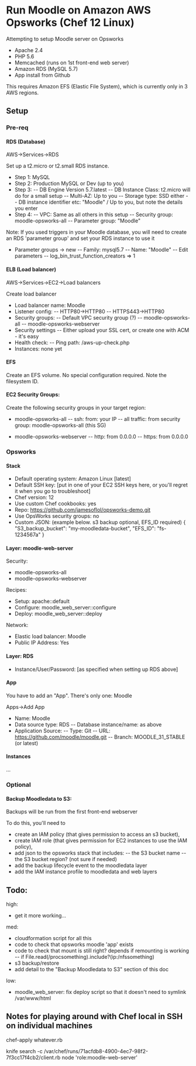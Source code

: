 # Run Moodle on Amazon AWS Opsworks (Chef 12 Linux)

Attempting to setup Moodle server on Opsworks
- Apache 2.4
- PHP 5.6
- Memcached (runs on 1st front-end web server)
- Amazon RDS (MySQL 5.7)
- App install from Github

This requires Amazon EFS (Elastic File System), which is currently only in 3 AWS regions.


## Setup

### Pre-req

#### RDS (Database)

AWS->Services->RDS

Set up a t2.micro or t2.small RDS instance.
- Step 1: MySQL
- Step 2: Production MySQL or Dev (up to you)
- Step 3: 
-- DB Engine Version 5.7.latest
-- DB Instance Class: t2.micro will do for a small setup
-- Multi-AZ: Up to you
-- Storage type: SSD either
-- DB instance identifier etc: "Moodle" / Up to you, but note the details you enter
- Step 4:
-- VPC: Same as all others in this setup
-- Security group: moodle-opsworks-all
-- Parameter group: "Moodle"

Note: If you used triggers in your Moodle database, you will need to create an RDS 'parameter group' and set your RDS instance to use it
- Parameter groups -> new 
-- Family: mysql5.7
-- Name: "Moodle"
-- Edit parameters
-- log_bin_trust_function_creators => 1


#### ELB (Load balancer)

AWS->Services->EC2->Load balancers

Create load balancer
- Load balancer name: Moodle
- Listener config:
-- HTTP80->HTTP80
-- HTTPS443->HTTP80
- Security groups:
-- Default VPC security group (?)
-- moodle-opsworks-all
-- moodle-opsworks-webserver
- Security settings
-- Either upload your SSL cert, or create one with ACM - it's easy
- Health check:
-- Ping path: /aws-up-check.php
- Instances: none yet


#### EFS

Create an EFS volume. No special configuration required. Note the filesystem ID.


#### EC2 Security Groups: 

Create the following security groups in your target region:

- moodle-opsworks-all
-- ssh: from: your IP
-- all traffic: from security group: moodle-opsworks-all (this SG)

- moodle-opsworks-webserver
-- http: from 0.0.0.0
-- https: from 0.0.0.0


### Opsworks 

#### Stack

- Default operating system: Amazon Linux [latest]
- Default SSH key: [put in one of your EC2 SSH keys here, or you'll regret it when you go to troubleshoot]
- Chef version: 12
- Use custom Chef cookbooks: yes
- Repo: https://github.com/jamesoflol/opsworks-demo.git
- Use OpsWorks security groups: no
- Custom JSON: (example below. s3 backup optional, EFS_ID required)
{
  "S3_backup_bucket": "my-moodledata-bucket",
  "EFS_ID": "fs-1234567a"
}

#### Layer: moodle-web-server

Security:
- moodle-opsworks-all
- moodle-opsworks-webserver

Recipes:
- Setup: apache::default
- Configure: moodle_web_server::configure
- Deploy: moodle_web_server::deploy

Network:
- Elastic load balancer: Moodle
- Public IP Address: Yes

#### Layer: RDS

- Instance/User/Password: [as specified when setting up RDS above]

#### App

You have to add an "App". There's only one: Moodle

Apps->Add App
- Name: Moodle
- Data source type: RDS
-- Database instance/name: as above
- Application Source:
-- Type: Git
-- URL: https://github.com/moodle/moodle.git
-- Branch: MOODLE_31_STABLE (or latest)

#### Instances

...


### Optional

#### Backup Moodledata to S3:

Backups will be run from the first front-end webserver

To do this, you'll need to 
- create an IAM policy (that gives permission to access an s3 bucket), 
- create IAM role (that gives permission for EC2 instances to use the IAM policy),
- add json to the opsworks stack that includes:
-- the S3 bucket name
-- the S3 bucket region? (not sure if needed)
- add the backup lifecycle event to the moodledata layer
- add the IAM instance profile to moodledata and web layers


## Todo:

high:
- get it more working...

med:
- cloudformation script for all this
- code to check that opsworks moodle 'app' exists
- code to check that mount is still right? depends if remounting is working
-- if File.read(/procsomething).include?(ip:/nfssomething)
- s3 backup/restore
- add detail to the "Backup Moodledata to S3" section of this doc

low:
- moodle_web_server: fix deploy script so that it doesn't need to symlink /var/www/html

## Notes for playing around with Chef local in SSH on individual machines

chef-apply whatever.rb

knife search -c /var/chef/runs/71acfdb8-4900-4ec7-98f2-7f3cc17f4cb2/client.rb node 'role:moodle-web-server'
